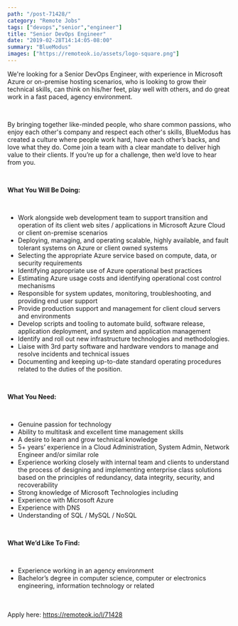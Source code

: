 ```yaml
---
path: "/post-71428/"
category: "Remote Jobs"
tags: ["devops","senior","engineer"]
title: "Senior DevOps Engineer"
date: "2019-02-28T14:14:05-08:00"
summary: "BlueModus"
images: ["https://remoteok.io/assets/logo-square.png"]
---
```


<p>We're looking for a Senior DevOps Engineer, with experience in Microsoft Azure or on-premise hosting scenarios, who is looking to grow their technical skills, can think on his/her feet, play well with others, and do great work in a fast paced, agency environment.</p><br /><p>By bringing together like-minded people, who share common passions, who enjoy each other's company and respect each other's skills, BlueModus has created a culture where people work hard, have each other&rsquo;s backs, and love what they do. Come join a team with a clear mandate to deliver high value to their clients. If you&rsquo;re up for a challenge, then we&rsquo;d love to hear from you.</p><br /><p><strong>What You Will Be Doing:</strong></p><br /><ul><li>Work alongside web development team to support transition and operation of its client web sites / applications in Microsoft Azure Cloud or client on-premise scenarios</li><li>Deploying, managing, and operating scalable, highly available, and fault tolerant systems on Azure or client owned systems</li><li>Selecting the appropriate Azure service based on compute, data, or security requirements</li><li>Identifying appropriate use of Azure operational best practices</li><li>Estimating Azure usage costs and identifying operational cost control mechanisms</li><li>Responsible for system updates, monitoring, troubleshooting, and providing end user support</li><li>Provide production support and management for client cloud servers and environments</li><li>Develop scripts and tooling to automate build, software release, application deployment, and system and application management</li><li>Identify and roll out new infrastructure technologies and methodologies.</li><li>Liaise with 3rd party software and hardware vendors to manage and resolve incidents and technical issues</li><li>Documenting and keeping up-to-date standard operating procedures related to the duties of the position.</li></ul><br /><p><strong>What You Need:</strong></p><br /><ul><li>Genuine passion for technology</li><li>Ability to multitask and excellent time management skills</li><li>A desire to learn and grow technical knowledge</li><li>5+ years&rsquo; experience in a Cloud Administration, System Admin, Network Engineer and/or similar role</li><li>Experience working closely with internal team and clients to understand the process of designing and implementing enterprise class solutions based on the principles of redundancy, data integrity, security, and recoverability</li><li>Strong knowledge of Microsoft Technologies including</li><li>Experience with Microsoft Azure</li><li>Experience with DNS</li><li>Understanding of SQL / MySQL / NoSQL</li></ul><br /><p><strong>What We&rsquo;d Like To Find:</strong></p><br /><ul><li>Experience working in an agency environment</li><li>Bachelor&rsquo;s degree in computer science, computer or electronics engineering, information technology or related</li></ul>

<br/>
<br/>
Apply here: <A HREF="https://remoteok.io/l/71428">https://remoteok.io/l/71428</A>
